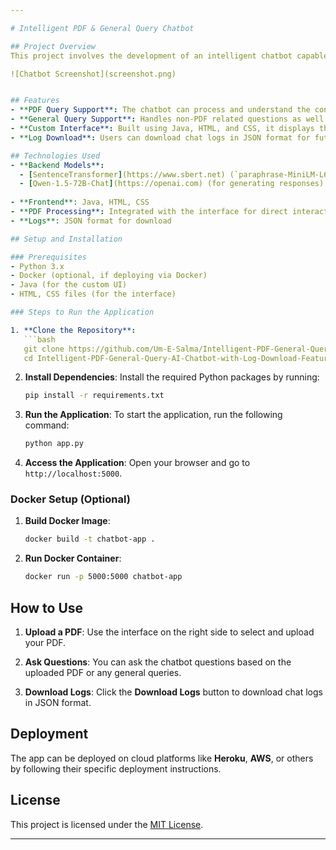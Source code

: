 ```yaml
---

# Intelligent PDF & General Query Chatbot

## Project Overview
This project involves the development of an intelligent chatbot capable of answering both general questions and queries based on the content of uploaded PDFs. It was created approximately 3–4 months ago for a client. The chatbot uses **SentenceTransformer** (`paraphrase-MiniLM-L6-v2`) for understanding user queries and **Qwen-1.5-72B-Chat** for generating detailed responses. The interface allows users to upload PDFs, interact with the content, and receive chatbot responses, along with the option to download logs.

![Chatbot Screenshot](screenshot.png)


## Features
- **PDF Query Support**: The chatbot can process and understand the content of uploaded PDFs and respond accordingly.
- **General Query Support**: Handles non-PDF related questions as well.
- **Custom Interface**: Built using Java, HTML, and CSS, it displays the uploaded PDF and provides input fields for queries.
- **Log Download**: Users can download chat logs in JSON format for future reference.

## Technologies Used
- **Backend Models**:
  - [SentenceTransformer](https://www.sbert.net) (`paraphrase-MiniLM-L6-v2`)
  - [Qwen-1.5-72B-Chat](https://openai.com) (for generating responses)
  
- **Frontend**: Java, HTML, CSS
- **PDF Processing**: Integrated with the interface for direct interaction
- **Logs**: JSON format for download

## Setup and Installation

### Prerequisites
- Python 3.x
- Docker (optional, if deploying via Docker)
- Java (for the custom UI)
- HTML, CSS files (for the interface)

### Steps to Run the Application

1. **Clone the Repository**:
   ```bash
   git clone https://github.com/Um-E-Salma/Intelligent-PDF-General-Query-AI-Chatbot-with-Log-Download-Feature
   cd Intelligent-PDF-General-Query-AI-Chatbot-with-Log-Download-Feature
   ```

2. **Install Dependencies**:
   Install the required Python packages by running:
   ```bash
   pip install -r requirements.txt
   ```

3. **Run the Application**:
   To start the application, run the following command:
   ```bash
   python app.py
   ```

4. **Access the Application**:
   Open your browser and go to `http://localhost:5000`.

### Docker Setup (Optional)
1. **Build Docker Image**:
   ```bash
   docker build -t chatbot-app . 
   ```

2. **Run Docker Container**:
   ```bash
   docker run -p 5000:5000 chatbot-app
   ```

## How to Use

1. **Upload a PDF**: 
   Use the interface on the right side to select and upload your PDF.
   
2. **Ask Questions**:
   You can ask the chatbot questions based on the uploaded PDF or any general queries.

3. **Download Logs**:
   Click the **Download Logs** button to download chat logs in JSON format.

## Deployment
The app can be deployed on cloud platforms like **Heroku**, **AWS**, or others by following their specific deployment instructions.

## License
This project is licensed under the [MIT License](LICENSE).

---
```

